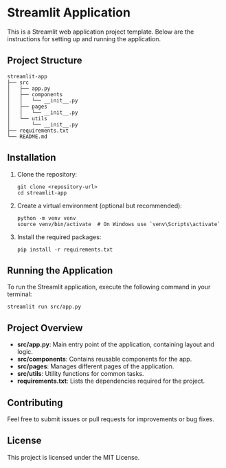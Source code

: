 # Streamlit Application

This is a Streamlit web application project template. Below are the instructions for setting up and running the application.

## Project Structure

```
streamlit-app
├── src
│   ├── app.py
│   ├── components
│   │   └── __init__.py
│   ├── pages
│   │   └── __init__.py
│   └── utils
│       └── __init__.py
├── requirements.txt
└── README.md
```

## Installation

1. Clone the repository:
   ```
   git clone <repository-url>
   cd streamlit-app
   ```

2. Create a virtual environment (optional but recommended):
   ```
   python -m venv venv
   source venv/bin/activate  # On Windows use `venv\Scripts\activate`
   ```

3. Install the required packages:
   ```
   pip install -r requirements.txt
   ```

## Running the Application

To run the Streamlit application, execute the following command in your terminal:
```
streamlit run src/app.py
```

## Project Overview

- **src/app.py**: Main entry point of the application, containing layout and logic.
- **src/components**: Contains reusable components for the app.
- **src/pages**: Manages different pages of the application.
- **src/utils**: Utility functions for common tasks.
- **requirements.txt**: Lists the dependencies required for the project.

## Contributing

Feel free to submit issues or pull requests for improvements or bug fixes. 

## License

This project is licensed under the MIT License.